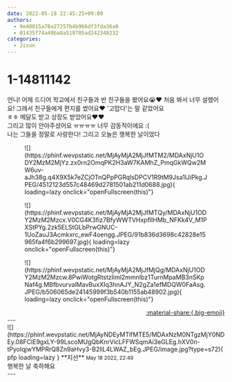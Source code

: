 ```yaml
---
date: 2022-05-18 22:45:25+09:00
authors:
  - 9e48015a78a27257b4b966df3fda36a0
  - 01435f74a49ba8a519705ad242348232
categories:
  - Jisun
---
```


# 1-14811142

<div class="post-container" markdown="1">
<div class="content-container md-sidebar__scrollwrap" markdown="1">

언니! 어제 드디어 학교에서 친구들과 반 친구들을 봤어요😭❤ 처음 봐서 너무 설렜어요! 그래서 친구들에게 편지를 썼어요❤ '고맙다'는 말 같았어요<br>ㅎㅎ 메달도 받고 상장도 받았어요❤❤<br> 그리고 많이 안아주셨어요 ㅠㅠㅠㅠ 너무 감동적이에요 :(<br>나는 그들을 정말로 사랑한다! 그리고 오늘은 행복한 날이었다
<figure markdown="1">
![](https://phinf.wevpstatic.net/MjAyMjA2MjJfMTM2/MDAxNjU1ODY2MzM2MjYz.zx0rn2OmqPK2H3aW7KAMhZ_PmqGkWQw2MW6uv-aJh38g.q4X9X5k7eZCjOTnQPpPGRqlsDPCV1R9tM9Jsa1lJiPkg.JPEG/4512123d557c48469d2781501ab211d0688.jpg){ loading=lazy onclick="openFullscreen(this)"}
</figure>

<figure markdown="1">
![](https://phinf.wevpstatic.net/MjAyMjA2MjJfMTQy/MDAxNjU1ODY2MzM2Mzcx.V0CG4K3fiz7BfyWWTVHxpflIHMb_NFKk4V_M1PXStPYg.2zk5ELStGLbPrwGNUC-1UoZauJ3Acmkxrc_ewF4oengg.JPEG/91b836d3698c42828e15965fa4f6b299697.jpg){ loading=lazy onclick="openFullscreen(this)"}
</figure>

<figure markdown="1">
![](https://phinf.wevpstatic.net/MjAyMjA2MjJfMjQg/MDAxNjU1ODY2MzM2Mzcw.8PwiWotgRtstzIiml2mmnIbz1TurnMpaMB3nSKpNaf4g.MBfbvurvalMavBuxXIq3hnAJY_N2gZa1efMDQW0FaAsg.JPEG/b506065de24145999f3b540b1155ab48902.jpg){ loading=lazy onclick="openFullscreen(this)"}
</figure>


</div>
</div>

<div style="text-align: right;" markdown="1">
<a href="https://weverse.io/fromis9/fanpost/1-14811142" style="text-align: right;">:material-share:{.big-emoji}</a>
</div>
---

<div class="comments-container md-sidebar__scrollwrap" markdown="1">
<div class="comment" markdown="1">
<div class='id-container' markdown="1">
![](https://phinf.wevpstatic.net/MjAyNDEyMTlfMTE5/MDAxNzM0NTgzMjY0NDEy.08FClE9gxLY-99LscoMUgQbKnrVicLFFWSqmAi3eGLEg.hXV0n-tPyoIqjwYMPRrQ8Zn9aHvy3-B2llL4LWAZ_bEg.JPEG/image.jpg?type=s72){ pfp loading=lazy }
**<span class="artist">지선</span>** <small>May 18 2022, 22:49</small><br>
</div>
<div class='comment-body' markdown="1">
행복한 날 축하해요
</div>
</div>
</div>
---
